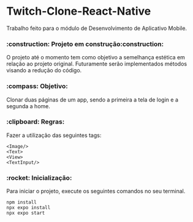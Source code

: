 # Twitch-Clone-React-Native
Trabalho feito para o módulo de Desenvolvimento de Aplicativo Mobile.

<h3>:construction: Projeto em construção:construction:</h3>
<p>O projeto até o momento tem como objetivo a semelhança estética em relação ao projeto original. Futuramente serão implementados métodos visando a redução do código.</p>

<h3>:compass: Objetivo:</h3> 
<p>Clonar duas páginas de um app, sendo a primeira a tela de login e a segunda a home.</p>

<h3>:clipboard: Regras:</h3>
<p>Fazer a utilização das seguintes tags:</p>

`<Image/>`
<br>`<Text>`
<br>`<View>`
<br>`<TextInput/>`


<h3>:rocket: Inicialização:</h3>
<p>Para iniciar o projeto, execute os seguintes comandos no seu terminal.</p>

`npm install`
<br>`npx expo install`
<br>`npx expo start`
